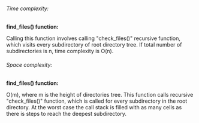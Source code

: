 ###### Time complexity:

**find_files() function:**

Calling this function involves calling "check_files()" recursive function, which visits every subdirectory of root
directory tree. If total number of subdirectories is n, time complexity is O(n).

###### Space complexity:

**find_files() function:**

O(m), where m is the height of directories tree. This function calls recursive "check_files()" function, which
is called for every subdirectory in the root directory. At the worst case the call stack is filled with as many cells as
there is steps to reach the deepest subdirectory.


